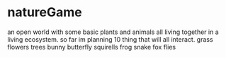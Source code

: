 # natureGame
an open world with some basic plants and animals all living together in a living ecosystem. 
so far im planning 10 thing that will all interact.
grass
flowers
trees
bunny
butterfly
squirells
frog 
snake
fox
flies
